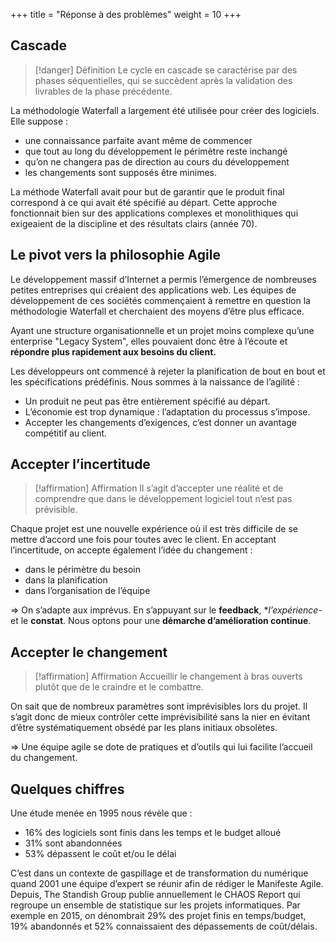 +++
title = "Réponse à des problèmes"
weight = 10
+++

## Cascade

> [!danger] Définition
>  Le cycle en cascade se caractérise par des phases séquentielles, qui se succèdent après la
>  validation des livrables de la phase précédente.

La méthodologie Waterfall a largement été utilisée pour créer des logiciels. Elle suppose :

- une connaissance parfaite avant même de commencer
- que tout au long du développement le périmètre reste inchangé
- qu’on ne changera pas de direction au cours du développement
- les changements sont supposés être minimes.

La méthode Waterfall avait pour but de garantir que le produit final correspond à ce qui avait
été spécifié au départ. Cette approche fonctionnait bien sur des applications complexes et
monolithiques qui exigeaient de la discipline et des résultats clairs (année 70).

## Le pivot vers la philosophie Agile

Le développement massif d’Internet a permis l’émergence de nombreuses petites entreprises
qui créaient des applications web. Les équipes de développement de ces sociétés commençaient à remettre en question la méthodologie Waterfall et cherchaient des moyens d’être plus efficace. 

Ayant une structure organisationnelle et un projet moins complexe qu’une enterprise "Legacy System", elles pouvaient donc être à l’écoute et **répondre plus rapidement aux besoins du client.**

Les développeurs ont commencé à rejeter la planification de bout en bout et les spécifications
prédéfinis. Nous sommes à la naissance de l’agilité :
- Un produit ne peut pas être entièrement spécifié au départ.
- L’économie est trop dynamique : l’adaptation du processus s’impose.
- Accepter les changements d’exigences, c’est donner un avantage compétitif au client.

## Accepter l’incertitude

> [!affirmation] Affirmation
>  Il s’agit d’accepter une réalité et de comprendre que dans le développement logiciel tout
>  n’est pas prévisible.

Chaque projet est une nouvelle expérience où il est très difficile de se mettre d’accord une
fois pour toutes avec le client. En acceptant l’incertitude, on accepte également l’idée du
changement :
- dans le périmètre du besoin
- dans la planification
- dans l’organisation de l’équipe

⇒ On s’adapte aux imprévus. En s’appuyant sur le **feedback**, **l’expérience*- et le **constat**. Nous
optons pour une **démarche d’amélioration continue**.

## Accepter le changement

> [!affirmation] Affirmation
>  Accueillir le changement à bras ouverts plutôt que de le craindre et le combattre.

On sait que de nombreux paramètres sont imprévisibles lors du projet. Il s’agit donc de mieux
contrôler cette imprévisibilité sans la nier en évitant d’être systématiquement obsédé par les
plans initiaux obsolètes.

⇒ Une équipe agile se dote de pratiques et d’outils qui lui facilite l’accueil du changement.

## Quelques chiffres
Une étude menée en 1995 nous révèle que :
- 16% des logiciels sont finis dans les temps et le budget alloué
- 31% sont abandonnées
- 53% dépassent le coût et/ou le délai

C’est dans un contexte de gaspillage et de transformation du numérique quand 2001 une
équipe d’expert se réunir afin de rédiger le Manifeste Agile.
Depuis, The Standish Group publie annuellement le CHAOS Report qui regroupe un ensemble
de statistique sur les projets informatiques. Par exemple en 2015, on dénombrait 29% des projet finis en temps/budget, 19% abandonnés et 52% connaissaient des dépassements de
coût/délais.
